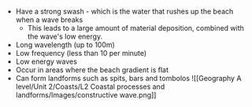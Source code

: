 - Have a strong swash - which is the water that rushes up the beach when a wave breaks
	- This leads to a large amount of material deposition, combined with the wave's low energy.
- Long wavelength  (up to 100m)
- Low frequency (less than 10 per minute)
- Low energy waves 
- Occur in areas where the beach gradient is flat
- Can form landforms such as spits, bars and tombolos
![[Geography A level/Unit 2/Coasts/L2 Coastal processes and landforms/Images/constructive wave.png]]